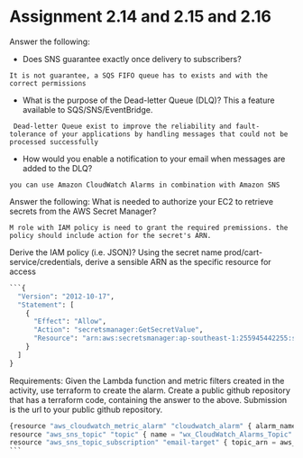 # Assignment 2.14 and 2.15 and 2.16

Answer the following:
- Does SNS guarantee exactly once delivery to subscribers?

```It is not guarantee, a SQS FIFO queue has to exists and with the correct permissions```

- What is the purpose of the Dead-letter Queue (DLQ)? This a feature available to SQS/SNS/EventBridge.

``` Dead-letter Queue exist to improve the reliability and fault-tolerance of your applications by handling messages that could not be processed successfully```

- How would you enable a notification to your email when messages are added to the DLQ?

```you can use Amazon CloudWatch Alarms in combination with Amazon SNS```


Answer the following:
What is needed to authorize your EC2 to retrieve secrets from the AWS Secret Manager?


```M role with IAM policy is need to grant the required premissions. the policy should include action for the secret's ARN.```

Derive the IAM policy (i.e. JSON)?
Using the secret name prod/cart-service/credentials, derive a sensible ARN as the specific resource for access

```python
```{
  "Version": "2012-10-17",
  "Statement": [
    {
      "Effect": "Allow",
      "Action": "secretsmanager:GetSecretValue",
      "Resource": "arn:aws:secretsmanager:ap-southeast-1:255945442255:secret:prod/cart-service/credentials"
    }
  ]
}
```

Requirements:
Given the Lambda function and metric filters created in the activity, use terraform to create the alarm. Create a public github repository that has a terraform code, containing the answer to the above. Submission is the url to your public github repository.

````python
{resource "aws_cloudwatch_metric_alarm" "cloudwatch_alarm" { alarm_name = "wx-info-count-breach" comparison_operator = "GreaterThanThreshold" evaluation_periods = 1 metric_name = "info-count" namespace = "/moviedb-api/wx" period = 60 statistic = "Sum" threshold = 10 alarm_description = " " actions_enabled = "true" alarm_actions = [aws_sns_topic.topic.arn] }
resource "aws_sns_topic" "topic" { name = "wx_CloudWatch_Alarms_Topic" }
resource "aws_sns_topic_subscription" "email-target" { topic_arn = aws_sns_topic.topic.arn protocol = "email" endpoint = "thisisweixiong@gmail.com" }
```
